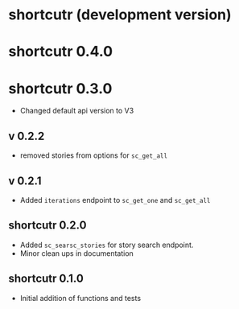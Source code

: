 # shortcutr (development version)

# shortcutr 0.4.0

# shortcutr 0.3.0

* Changed default api version to V3

## v 0.2.2

* removed stories from options for `sc_get_all`

## v 0.2.1

* Added `iterations` endpoint to `sc_get_one` and `sc_get_all`

## shortcutr 0.2.0

* Added `sc_searsc_stories` for story search endpoint. 
* Minor clean ups in documentation

## shortcutr 0.1.0

* Initial addition of functions and tests
